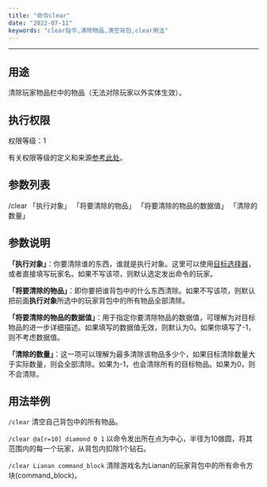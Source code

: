 ```yaml
---
title: "命令clear"
date: "2022-07-11"
keywords: "clear指令,清除物品,清空背包,clear用法"
---
```


---

## 用途

清除玩家物品栏中的物品（无法对除玩家以外实体生效）。

## 执行权限

权限等级：1

有关权限等级的定义和来源[参考此处](/commands/权限等级 "参考此处")。

## 参数列表

/clear 「执行对象」 「将要清除的物品」 「将要清除的物品的数据值」 「清除的数量」

## 参数说明

**「执行对象」**：你要清除谁的东西，谁就是执行对象。这里可以使用[目标选择器](/commands/目标选择器 "目标选择器")，或者直接填写玩家名。如果不写该项，则默认选定发出命令的玩家。

**「将要清除的物品」**：即你要把谁背包中的什么东西清除。如果不写该项，则默认把前面**执行对象**所选中的玩家背包中的所有物品全部清除。

**「将要清除的物品的数据值」**：用于指定你要清除物品的数据值，可理解为对目标物品的进一步详细描述。如果填写的数据值无效，则默认为0。如果你填写了-1，则不考虑数据值。

**「清除的数量」**：这一项可以理解为最多清除该物品多少个，如果目标清除数量大于实际数量，则会全部清除。如果为-1，也会清除所有的目标物品。如果为0，则不会清除。

## 用法举例

`/clear`  清空自己背包中的所有物品。

`/clear @a[r=10] diamond 0 1`  以命令发出所在点为中心，半径为10做圆，将其范围内的每一个玩家，从背包内扣除1个钻石。

`/clear Lianan command_block`  清除游戏名为Lianan的玩家背包中的所有命令方块(command_block)。
